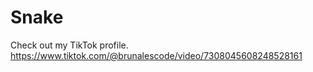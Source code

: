 # Snake
Check out my TikTok profile.
https://www.tiktok.com/@brunalescode/video/7308045608248528161
